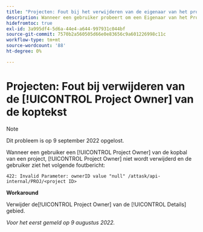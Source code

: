 ```yaml
---
title: "Projecten: Fout bij het verwijderen van de eigenaar van het project uit de koptekst."
description: Wanneer een gebruiker probeert om een Eigenaar van het Project uit de kopbal van een project te verwijderen, wordt de Eigenaar van het Project niet verwijderd, en de gebruiker ziet een foutenmelding.
hidefromtoc: true
exl-id: 3a995df4-5d6a-44e4-a644-997931c044bf
source-git-commit: 7570b2a560505d66e0e83656c9a601226998c11c
workflow-type: tm+mt
source-wordcount: '88'
ht-degree: 0%

---
```


# Projecten: Fout bij verwijderen van de [!UICONTROL Project Owner] van de koptekst

>[!NOTE]
>
>Dit probleem is op 9 september 2022 opgelost.

Wanneer een gebruiker een [!UICONTROL Project Owner] van de kopbal van een project, [!UICONTROL Project Owner] niet wordt verwijderd en de gebruiker ziet het volgende foutbericht:

`422: Invalid Parameter: ownerID value "null" /attask/api-internal/PROJ/<project ID>`

**Workaround**

Verwijder de[!UICONTROL  Project Owner] van de [!UICONTROL Details] gebied.

_Voor het eerst gemeld op 9 augustus 2022._
